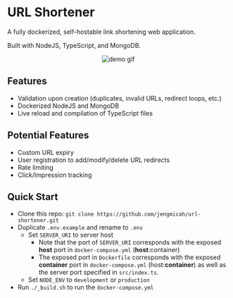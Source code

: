 # URL Shortener

A fully dockerized, self-hostable link shortening web application.

Built with NodeJS, TypeScript, and MongoDB.

<p align="center">
  <img src="https://github.com/jengmicah/url-shortener/blob/master/images/demo.gif?raw=true" alt="demo gif">
</p>

## Features

- Validation upon creation (duplicates, invalid URLs, redirect loops, etc.)
- Dockerized NodeJS and MongoDB
- Live reload and compilation of TypeScript files

## Potential Features

- Custom URL expiry
- User registration to add/modify/delete URL redirects
- Rate limiting
- Click/Impression tracking

## Quick Start

- Clone this repo: `git clone https://github.com/jengmicah/url-shortener.git`
- Duplicate `.env.example` and rename to `.env`
  - Set `SERVER_URI` to server host
    - Note that the port of `SERVER_URI` corresponds with the exposed **host** port in `docker-compose.yml` (**host**:container)
    - The exposed port in `Dockerfile` corresponds with the exposed **container** port in `docker-compose.yml` (host:**container**) as well as the server port specified in `src/index.ts`.
  - Set `NODE_ENV` to `development` or `production`
- Run `./_build.sh` to run the `docker-compose.yml`
